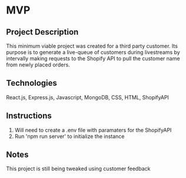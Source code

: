 # MVP

## Project Description
This minimum viable project was created for a third party customer. Its purpose is to generate a live-queue of customers during livestreams by intervally making requests to the Shopify API to pull the customer name from newly placed orders.

## Technologies
React.js, Express.js, Javascript, MongoDB, CSS, HTML, ShopifyAPI

## Instructions
1. Will need to create a .env file with paramaters for the ShopifyAPI
2. Run 'npm run server' to initialize the instance

## Notes
This project is still being tweaked using customer feedback
